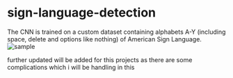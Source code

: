 # sign-language-detection
The CNN is trained on a custom dataset containing alphabets A-Y (including space, delete and options like nothing) of American Sign Language.
![sample](https://user-images.githubusercontent.com/60036785/142622650-edbe7c80-ff1a-401c-aab4-ce26fae5df46.jpg)


further updated will be added for this projects as there are some complications which i will be handling in this

